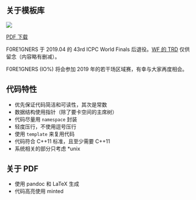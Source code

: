 ## 关于模板库

![](https://github.com/F0RE1GNERS/template/workflows/build/badge.svg)

[PDF 下载](https://F0RE1GNERS.github.io/template/template.pdf)

F0RE1GNERS 于 2019.04 的 43rd ICPC World Finals 后退役。[WF 的 TRD](https://F0RE1GNERS.github.io/template/WF-Team-Reference-Document.pdf) 仅供留念（内容略有删减）。

F0RE1GNERS (IO%) 将会参加 2019 年的若干场区域赛，有幸与大家再度相会。

## 代码特性

+ 优先保证代码简洁和可读性，其次是常数
+ 数据结构使用指针（除了要卡空间的主席树）
+ 代码尽量用 `namespace` 封装
+ 轻度压行，不使用逗号压行
+ 使用 `template` 来复用代码
+ 代码符合 C++11 标准，且至少需要 C++11
+ 系统相关的部分只考虑 *unix


## 关于 PDF

+ 使用 pandoc 和 LaTeX 生成
+ 代码高亮使用 minted
